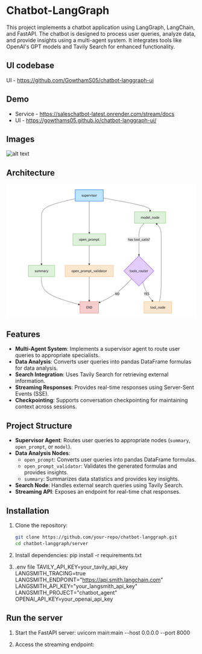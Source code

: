 # Chatbot-LangGraph 

This project implements a chatbot application using LangGraph, LangChain, and FastAPI. The chatbot is designed to process user queries, analyze data, and provide insights using a multi-agent system. It integrates tools like OpenAI's GPT models and Tavily Search for enhanced functionality.

## UI codebase

UI - https://github.com/GowthamS05/chatbot-langgraph-ui

## Demo

- Service - https://saleschatbot-latest.onrender.com/stream/docs
- UI -  https://gowthams05.github.io/chatbot-langgraph-ui/

## Images
![alt text](./server/demo.gif)



## Architecture

![alt text](image.png)

## Features

- **Multi-Agent System**: Implements a supervisor agent to route user queries to appropriate specialists.
- **Data Analysis**: Converts user queries into pandas DataFrame formulas for data analysis.
- **Search Integration**: Uses Tavily Search for retrieving external information.
- **Streaming Responses**: Provides real-time responses using Server-Sent Events (SSE).
- **Checkpointing**: Supports conversation checkpointing for maintaining context across sessions.

## Project Structure

- **Supervisor Agent**: Routes user queries to appropriate nodes (`summary`, `open_prompt`, or `model`).
- **Data Analysis Nodes**:
  - `open_prompt`: Converts user queries into pandas DataFrame formulas.
  - `open_prompt_validator`: Validates the generated formulas and provides insights.
  - `summary`: Summarizes data statistics and provides key insights.
- **Search Node**: Handles external search queries using Tavily Search.
- **Streaming API**: Exposes an endpoint for real-time chat responses.

## Installation

1. Clone the repository:
   ```bash
   git clone https://github.com/your-repo/chatbot-langgraph.git
   cd chatbot-langgraph/server

2. Install dependencies:
pip install -r requirements.txt

3. .env file
    TAVILY_API_KEY=your_tavily_api_key
    LANGSMITH_TRACING=true
    LANGSMITH_ENDPOINT="https://api.smith.langchain.com"
    LANGSMITH_API_KEY="your_langsmith_api_key"
    LANGSMITH_PROJECT="chatbot_agent"
    OPENAI_API_KEY=your_openai_api_key

## Run the server
 1. Start the FastAPI server:
    uvicorn main:main --host 0.0.0.0 --port 8000

 2. Access the streaming endpoint:


   



